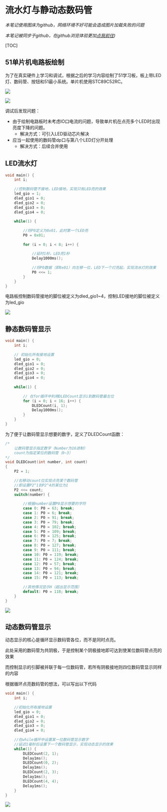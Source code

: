 # 流水灯与静动态数码管

*本笔记使用图床为github，网络环境不好可能会造成图片加载失败的问题*

*本笔记被同步于github，在github浏览体验更加[点我前往](https://github.com/naiveazzy/freshmanQG/blob/main/Studying/Day3/markdown/第三份笔记.md))*

[TOC]

## 51单片机电路板绘制

为了在真实硬件上学习和调试，根据之后的学习内容绘制了51学习板，板上带LED灯、数码管、按钮和51最小系统。单片机使用STC89C52RC。

![](https://raw.githubusercontent.com/naiveazzy/freshmanQG/main/Studying/Day4/picture/原理图.png)

![](https://raw.githubusercontent.com/naiveazzy/freshmanQG/main/Studying/Day4/picture/3-电路板成品.jpg)

调试后发现问题：

+ 由于绘制电路板时未考虑IO口电流的问题，导致单片机在点亮多个LED时出现亮度下降的问题。
  + 解决方式：可引入LED驱动芯片解决
+ 应当一起使用的数码管dp口与第八个LED灯分开处理
  + 解决方式：后续合并使用



## LED流水灯

```C
void main() {
	int i;
	
    //控制数码管不接地，LED接地，实现只有LED亮的效果
	led_gio = 1;
	dled_gio1 = 0;
	dled_gio2 = 0;
	dled_gio3 = 0;
	dled_gio4 = 0;
	
	while(1) {
        
        //将P0定义为0x01，此时第一个LED亮
		P0 = 0x01;
        
		for (i = 0; i < 8; i++) {
            
            //延时1秒，LED亮1秒
			Delay1000ms();
            
            //将P0数据（即0x01）向左移一位，LED下一个灯亮起，实现流水灯的效果
			P0 <<= 1;
		}
	}
}
```

电路板控制数码管接地的脚位被定义为dled_gio1~4，控制LED接地的脚位被定义为led_gio

![](https://raw.githubusercontent.com/naiveazzy/freshmanQG/main/Studying/Day4/picture/流水灯.gif)



## 静态数码管显示

```C
void main() {
	int i;
	
    // 初始化所有接地设置
	led_gio = 0;
	dled_gio1 = 0;
	dled_gio2 = 0;
	dled_gio3 = 0;
	dled_gio4 = 0;
	
	while(1) {
        
        // 在for循环中利用DLEDCount显示i到数码管最左位
		for (i = 0; i < 16; i++) {
			DLEDCount(i, 1);
			Delay1000ms();
		}
	}
}
```



为了便于让数码管显示想要的数字，定义了DLEDCount函数：

```C
/*
	让数码管显示指定数字（Number为16进制）
	count为指定某位的数码管（0~3）
*/
void DLEDCount(int number, int count)
{
	P2 = 1;
	
	//右移动count位实现点亮某个数码管
    //即设置P2^1到P2^4的某位为1
	P2 <<= count;
	switch(number) {
		
		//根据number设置P0显示想要的字符
		case 0: P0 = 63; break;
		case 1: P0 = 6; break;
		case 2: P0 = 91; break;
		case 3: P0 = 79; break;
		case 4: P0 = 102; break;
		case 5: P0 = 109; break;
		case 6: P0 = 125; break;
		case 7: P0 = 7; break;
		case 8: P0 = 127; break;
		case 9: P0 = 111; break;
		case 10: P0 = 119; break;
		case 11: P0 = 124; break;
		case 12: P0 = 57; break;
		case 13: P0 = 94; break;
		case 14: P0 = 121; break;
		case 15: P0 = 113; break;
		
		//其他情况显示H（超出显示范围）
		default: P0 = 118; break;
	}
}
```

![](https://raw.githubusercontent.com/naiveazzy/freshmanQG/main/Studying/Day4/picture/静态.gif)



## 动态数码管显示

动态显示的核心是循环显示数码管各位，而不是同时点亮。

此处采用的数码管为共阴极，于是控制某个阴极接地即可达到使某位数码管点亮的效果

而控制显示的引脚被并联于每一位数码管，若所有阴极接地则四位数码管显示同样的内容



根据循环点亮数码管的想法，可以写出以下代码

```C
void main() {
	int i;
	
	//初始化所有接地设置
	led_gio = 0;
	dled_gio1 = 0;
	dled_gio2 = 0;
	dled_gio3 = 0;
	dled_gio4 = 0;
	
	//在while循环中设置某一位数码管显示数字
	//延迟1毫秒后设置下一个数码管显示，实现动态显示的效果
	while(1) {
		DLEDCount(2, 1);
		Delay1ms();
		DLEDCount(0, 2);
		Delay1ms();
		DLEDCount(2, 3);
		Delay1ms();
		DLEDCount(4, 4);
		Delay1ms();
	}
}
```

![](https://raw.githubusercontent.com/naiveazzy/freshmanQG/main/Studying/Day4/picture/动态.gif)